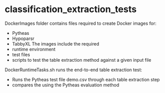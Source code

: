 # classification_extraction_tests

DockerImages folder contains files required to create Docker images for: 
* Pytheas
* Hypoparsr
* TabbyXL
The images include the required 
* runtime environment
* test files
* scripts
to test the table extraction method against a given input file

DockerRuntimeTasks.sh runs the end-to-end table extraction test:
* Runs the Pytheas test file demo.csv through each table extraction step
* compares the using the Pytheas evaluation method
